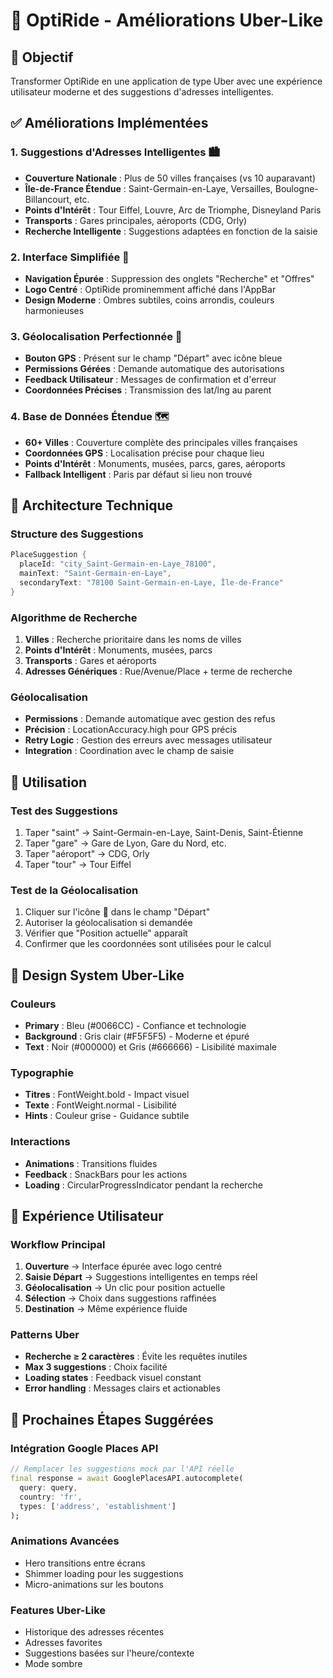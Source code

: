 # 🚗 OptiRide - Améliorations Uber-Like

## 🎯 Objectif
Transformer OptiRide en une application de type Uber avec une expérience utilisateur moderne et des suggestions d'adresses intelligentes.

## ✅ Améliorations Implémentées

### 1. **Suggestions d'Adresses Intelligentes** 🏙️
- **Couverture Nationale** : Plus de 50 villes françaises (vs 10 auparavant)
- **Île-de-France Étendue** : Saint-Germain-en-Laye, Versailles, Boulogne-Billancourt, etc.
- **Points d'Intérêt** : Tour Eiffel, Louvre, Arc de Triomphe, Disneyland Paris
- **Transports** : Gares principales, aéroports (CDG, Orly)
- **Recherche Intelligente** : Suggestions adaptées en fonction de la saisie

### 2. **Interface Simplifiée** 🎨
- **Navigation Épurée** : Suppression des onglets "Recherche" et "Offres"
- **Logo Centré** : OptiRide prominemment affiché dans l'AppBar
- **Design Moderne** : Ombres subtiles, coins arrondis, couleurs harmonieuses

### 3. **Géolocalisation Perfectionnée** 📍
- **Bouton GPS** : Présent sur le champ "Départ" avec icône bleue
- **Permissions Gérées** : Demande automatique des autorisations
- **Feedback Utilisateur** : Messages de confirmation et d'erreur
- **Coordonnées Précises** : Transmission des lat/lng au parent

### 4. **Base de Données Étendue** 🗺️
- **60+ Villes** : Couverture complète des principales villes françaises
- **Coordonnées GPS** : Localisation précise pour chaque lieu
- **Points d'Intérêt** : Monuments, musées, parcs, gares, aéroports
- **Fallback Intelligent** : Paris par défaut si lieu non trouvé

## 🔧 Architecture Technique

### Structure des Suggestions
```dart
PlaceSuggestion {
  placeId: "city_Saint-Germain-en-Laye_78100",
  mainText: "Saint-Germain-en-Laye",
  secondaryText: "78100 Saint-Germain-en-Laye, Île-de-France"
}
```

### Algorithme de Recherche
1. **Villes** : Recherche prioritaire dans les noms de villes
2. **Points d'Intérêt** : Monuments, musées, parcs
3. **Transports** : Gares et aéroports
4. **Adresses Génériques** : Rue/Avenue/Place + terme de recherche

### Géolocalisation
- **Permissions** : Demande automatique avec gestion des refus
- **Précision** : LocationAccuracy.high pour GPS précis
- **Retry Logic** : Gestion des erreurs avec messages utilisateur
- **Integration** : Coordination avec le champ de saisie

## 🚀 Utilisation

### Test des Suggestions
1. Taper "saint" → Saint-Germain-en-Laye, Saint-Denis, Saint-Étienne
2. Taper "gare" → Gare de Lyon, Gare du Nord, etc.
3. Taper "aéroport" → CDG, Orly
4. Taper "tour" → Tour Eiffel

### Test de la Géolocalisation
1. Cliquer sur l'icône 📍 dans le champ "Départ"
2. Autoriser la géolocalisation si demandée
3. Vérifier que "Position actuelle" apparaît
4. Confirmer que les coordonnées sont utilisées pour le calcul

## 🎨 Design System Uber-Like

### Couleurs
- **Primary** : Bleu (#0066CC) - Confiance et technologie
- **Background** : Gris clair (#F5F5F5) - Moderne et épuré
- **Text** : Noir (#000000) et Gris (#666666) - Lisibilité maximale

### Typographie
- **Titres** : FontWeight.bold - Impact visuel
- **Texte** : FontWeight.normal - Lisibilité
- **Hints** : Couleur grise - Guidance subtile

### Interactions
- **Animations** : Transitions fluides
- **Feedback** : SnackBars pour les actions
- **Loading** : CircularProgressIndicator pendant la recherche

## 📱 Expérience Utilisateur

### Workflow Principal
1. **Ouverture** → Interface épurée avec logo centré
2. **Saisie Départ** → Suggestions intelligentes en temps réel
3. **Géolocalisation** → Un clic pour position actuelle
4. **Sélection** → Choix dans suggestions raffinées
5. **Destination** → Même expérience fluide

### Patterns Uber
- **Recherche ≥ 2 caractères** : Évite les requêtes inutiles
- **Max 3 suggestions** : Choix facilité
- **Loading states** : Feedback visuel constant
- **Error handling** : Messages clairs et actionables

## 🔮 Prochaines Étapes Suggérées

### Intégration Google Places API
```dart
// Remplacer les suggestions mock par l'API réelle
final response = await GooglePlacesAPI.autocomplete(
  query: query,
  country: 'fr',
  types: ['address', 'establishment']
);
```

### Animations Avancées
- Hero transitions entre écrans
- Shimmer loading pour les suggestions
- Micro-animations sur les boutons

### Features Uber-Like
- Historique des adresses récentes
- Adresses favorites
- Suggestions basées sur l'heure/contexte
- Mode sombre
